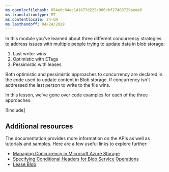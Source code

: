 ```yaml
---
ms.openlocfilehash: 854e0c84ac141677d225c966cbf27403729aeee6
ms.translationtype: MT
ms.contentlocale: zh-CN
ms.lasthandoff: 04/24/2019
---
```

In this module you've learned about three different concurrency strategies to address issues with multiple people trying to update data in blob storage:

1. Last writer wins
1. Optimistic with ETags
1. Pessimistic with leases

Both optimistic and pessimistic approaches to concurrency are declared in the code used to update content in Blob storage. If concurrency isn't addressed the last person to write to the file wins.

In this lesson, we've gone over code examples for each of the three approaches.

[!include[](../../../includes/azure-sandbox-cleanup.md)]

## <a name="additional-resources"></a>Additional resources

The documentation provides more information on the APIs as well as tutorials and samples. Here are a few useful links to explore further:

- [Managing Concurrency in Microsoft Azure Storage](https://docs.microsoft.com/azure/storage/common/storage-concurrency)
- [Specifying Conditional Headers for Blob Service Operations](https://docs.microsoft.com/rest/api/storageservices/specifying-conditional-headers-for-blob-service-operations)
- [Lease Blob](https://docs.microsoft.com/rest/api/storageservices/lease-blob)